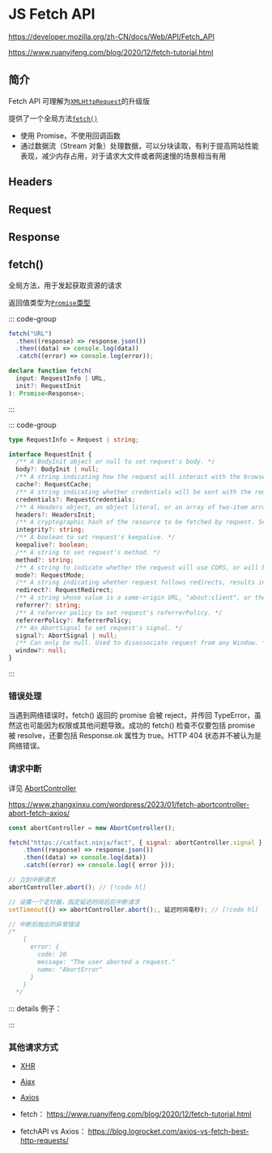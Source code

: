 # JS Fetch API

https://developer.mozilla.org/zh-CN/docs/Web/API/Fetch_API

https://www.ruanyifeng.com/blog/2020/12/fetch-tutorial.html

## 简介

Fetch API 可理解为[`XMLHttpRequest`](XMLHttpRequest.md)的升级版

提供了一个全局方法[`fetch()`](#fetch)

- 使用 Promise，不使用回调函数
- 通过数据流（Stream 对象）处理数据，可以分块读取，有利于提高网站性能表现，减少内存占用，对于请求大文件或者网速慢的场景相当有用

## Headers

## Request

## Response

## fetch()

全局方法，用于发起获取资源的请求

返回值类型为[`Promise`类型](../async/promise.md#promise-t)

::: code-group

```js [使用]
fetch("URL")
  .then((response) => response.json())
  .then((data) => console.log(data))
  .catch((error) => console.log(error));
```

```ts [ts类型<Badge>完整版</Badge>]
declare function fetch(
  input: RequestInfo | URL,
  init?: RequestInit
): Promise<Response>;
```

:::

::: code-group

```ts [ts类型<Badge>完整版</Badge>]
type RequestInfo = Request | string;
```

```ts [ts类型<Badge>完整版</Badge>]
interface RequestInit {
  /** A BodyInit object or null to set request's body. */
  body?: BodyInit | null;
  /** A string indicating how the request will interact with the browser's cache to set request's cache. */
  cache?: RequestCache;
  /** A string indicating whether credentials will be sent with the request always, never, or only when sent to a same-origin URL. Sets request's credentials. */
  credentials?: RequestCredentials;
  /** A Headers object, an object literal, or an array of two-item arrays to set request's headers. */
  headers?: HeadersInit;
  /** A cryptographic hash of the resource to be fetched by request. Sets request's integrity. */
  integrity?: string;
  /** A boolean to set request's keepalive. */
  keepalive?: boolean;
  /** A string to set request's method. */
  method?: string;
  /** A string to indicate whether the request will use CORS, or will be restricted to same-origin URLs. Sets request's mode. */
  mode?: RequestMode;
  /** A string indicating whether request follows redirects, results in an error upon encountering a redirect, or returns the redirect (in an opaque fashion). Sets request's redirect. */
  redirect?: RequestRedirect;
  /** A string whose value is a same-origin URL, "about:client", or the empty string, to set request's referrer. */
  referrer?: string;
  /** A referrer policy to set request's referrerPolicy. */
  referrerPolicy?: ReferrerPolicy;
  /** An AbortSignal to set request's signal. */
  signal?: AbortSignal | null;
  /** Can only be null. Used to disassociate request from any Window. */
  window?: null;
}
```

:::

### 错误处理

当遇到网络错误时，fetch() 返回的 promise 会被 reject，并传回 TypeError，虽然这也可能因为权限或其他问题导致。成功的 fetch() 检查不仅要包括 promise 被 resolve，还要包括 Response.ok 属性为 true。HTTP 404 状态并不被认为是网络错误。

### 请求中断

详见 [AbortController](./AbortController.md)

https://www.zhangxinxu.com/wordpress/2023/01/fetch-abortcontroller-abort-fetch-axios/

```js
const abortController = new AbortController();

fetch("https://catfact.ninja/fact", { signal: abortController.signal })
    .then((response) => response.json())
    .then((data) => console.log(data))
    .catch((error) => console.log({ error }));

// 立刻中断请求
abortController.abort(); // [!code hl]

// 设置一个定时器，指定延迟时间后后中断请求
setTimeout(() => abortController.abort();, 延迟时间毫秒); // [!code hl]

// 中断后抛出的异常错误
/*
    {
      error: {
        code: 20
        message: "The user aborted a request."
        name: "AbortError"
      }
    }
  */
```

::: details 例子：

:::

### 其他请求方式

- [XHR](./XMLHttpRequest.md)
- [Ajax]()
- [Axios]()

- fetch：
  https://www.ruanyifeng.com/blog/2020/12/fetch-tutorial.html
- fetchAPI vs Axios：
  https://blog.logrocket.com/axios-vs-fetch-best-http-requests/
